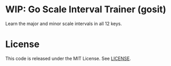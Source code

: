 # WIP: Go Scale Interval Trainer (gosit)

Learn the major and minor scale intervals in all 12 keys.

# License

This code is released under the MIT License. See [LICENSE](LICENSE).
